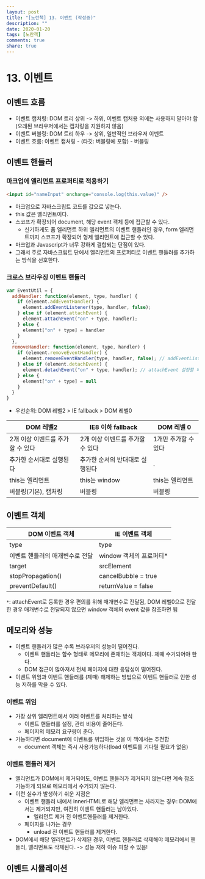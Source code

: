 ```yaml
---
layout: post
title: "[노란책] 13. 이벤트 (작성중)"
description: ""
date: 2020-01-20
tags: [노란책]
comments: true
share: true
---
```


# 13. 이벤트

## 이벤트 흐름

- 이벤트 캡처링: DOM 트리 상위 -> 하위, 이벤트 캡처용 외에는 사용하지 말아야 함(오래된 브라우저에서는 캡처링을 지원하지 않음)
- 이벤트 버블링: DOM 트리 하우 -> 상위, 일반적인 브라우저 이벤트
- 이벤트 흐름: 이벤트 캡처링 - (타깃: 버블링에 포함) - 버블링

## 이벤트 핸들러

### 마크업에 엘리먼트 프로퍼티로 적용하기

```html
<input id="nameInput" onchange="console.log(this.value)" />
```

- 마크업으로 자바스크립트 코드를 값으로 넣는다.
- this 값은 엘리먼트이다.
- 스코프가 확장되어 document, 해당 event 객체 등에 접근할 수 있다.
  - 신기하게도 폼 엘리먼트 하위 엘리먼트의 이벤트 핸들러인 경우, form 엘리먼트까지 스코프가 확장되어 형제 엘리먼트에 접근할 수 있다.
- 마크업과 Javascript가 너무 강하게 결합되는 단점이 있다.
- 그래서 주로 자바스크립트 단에서 엘리먼트의 프로퍼티로 이벤트 핸들러를 추가하는 방식을 선호한다. 

### 크로스 브라우징 이벤트 핸들러

```js
var EventUtil = {
  addHandler: function(element, type, handler) {
    if (element.addEventHandler) {
      element.addEventListener(type, handler, false);
    } else if (element.attachEvent) {
      element.attachEvent("on" + type, handler);
    } else {
      element["on" + type] = handler
    }
  },
  removeHandler: function(element, type, handler) {
    if (element.removeEventHandler) {
      element.removeEventHandler(type, handler, false); // addEventListener 설정할 때와 같은 함수 레퍼런스를 전달해주어야 함
    } else if (element.detachEvent) {
      element.detachEvent("on" + type, handler); // attachEvent 설정할 때와 같은 함수 레퍼런스를 전달해주어야 함
    } else {
      element["on" + type] = null
    }
  }
}
```
- 우선순위: DOM 레벨2 > IE fallback > DOM 레벨0

| DOM 레벨2 | IE8 이하 fallback| DOM 레벨 0 |
| -- | -- | -- |
| 2개 이상 이벤트를 추가할 수 있다 | 2개 이상 이벤트를 추가할 수 있다 | 1개만 추가할 수 있다 |
| 추가한 순서대로 실행된다 | 추가한 순서의 반대대로 실행된다 | . |
| this는 엘리먼트 | this는 window | this는 엘리먼트 | 
| 버블링(기본), 캡처링 | 버블링 | 버블링 |

## 이벤트 객체

| DOM 이벤트 객체 | IE 이벤트 객체 |
| -- | -- |
| type | type |
| 이벤트 핸들러의 매개변수로 전달 | window 객체의 프로퍼티* |
| target | srcElement |
| stopPropagation() | cancelBubble = true | 
| preventDefault() | returnValue = false |

`*`: attachEvent로 등록한 경우 편의를 위해 매개변수로 전달됨, DOM 레벨0으로 전달한 경우 매개변수로 전달되지 않으면 window 객체의 event 값을 참조하면 됨

## 메모리와 성능

- 이벤트 핸들러가 많은 수록 브라우저의 성능이 떨어진다.
  - 이벤트 핸들러는 함수 형태로 메모리에 존재하는 객체이다. 제때 수거되어야 한다. 
  - DOM 접근이 많아져서 전체 페이지에 대한 응답성이 떨어진다. 
- 이벤트 위임과 이벤트 핸들러를 (제때) 해제하는 방법으로 이벤트 핸들러로 인한 성능 저하를 막을 수 있다. 

### 이벤트 위임

- 가장 상위 엘리먼트에서 여러 이벤트를 처리하는 방식
  - 이벤트 핸들러를 설정, 관리 비용이 줄어든다.
  - 페이지의 메모리 요구량이 준다.
- 가능하다면 document에 이벤트를 위임하는 것을 이 책에서는 추천함
  - document 객체는 즉시 사용가능하다(load 이벤트를 기다릴 필요가 없음)

### 이벤트 핸들러 제거

- 엘리먼트가 DOM에서 제거되어도, 이벤트 핸들러가 제거되지 않는다면 계속 참조 가능하게 되므로 메모리에서 수거되지 않는다.
- 이런 실수가 발생하기 쉬운 지점은 
  - 이벤트 핸들러 내에서 innerHTML로 해당 엘리먼트는 사라지는 경우: DOM에서는 제거되지만, 여전히 이벤트 핸들러는 남아있다.
    - 엘리먼트 제거 전 이벤트핸들러를 제거한다.
  - 페이지를 나가는 경우
    - unload 전 이벤트 핸들러를 제거한다.
- DOM에서 해당 엘리먼트가 삭제된 경우, 이벤트 핸들러로 삭제해야 메모리에서 핸들러, 엘리먼트도 삭제된다. -> 성능 저하 이슈 피할 수 있음!

## 이벤트 시뮬레이션
